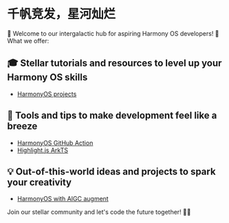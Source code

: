 # 千帆竞发，星河灿烂

🚀 Welcome to our intergalactic hub for aspiring Harmony OS developers! 🌌 What we offer:

## 🎓 Stellar tutorials and resources to level up your Harmony OS skills

- [HarmonyOS projects](https://github.com/harmonyos-dev/harmonyos-codelabs)

## 🔧 Tools and tips to make development feel like a breeze

- [HarmonyOS GitHub Action](https://github.com/harmonyos-dev/setup-harmonyos-sdk)
- [Highlight.js ArkTS](https://github.com/harmonyos-dev/highlightjs-arks)

## 💡 Out-of-this-world ideas and projects to spark your creativity

- [HarmonyOS with AIGC augment](https://github.com/harmonyos-dev/harmonyos-github-action-example)

Join our stellar community and let's code the future together! 🌟✨

<!--

**Here are some ideas to get you started:**

🙋‍♀️ A short introduction - what is your organization all about?
🌈 Contribution guidelines - how can the community get involved?
👩‍💻 Useful resources - where can the community find your docs? Is there anything else the community should know?
🍿 Fun facts - what does your team eat for breakfast?
🧙 Remember, you can do mighty things with the power of [Markdown](https://docs.github.com/github/writing-on-github/getting-started-with-writing-and-formatting-on-github/basic-writing-and-formatting-syntax)
-->
